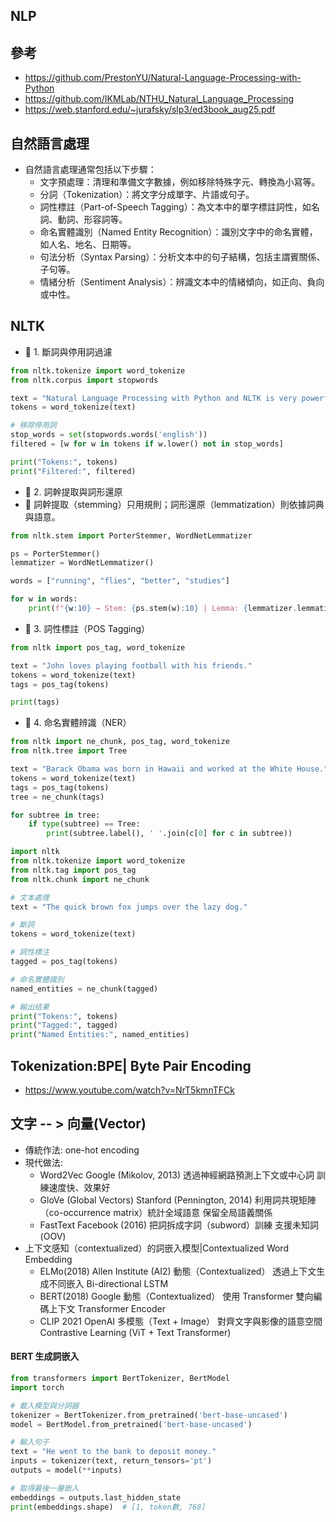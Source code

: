 ## NLP

## 參考
- https://github.com/PrestonYU/Natural-Language-Processing-with-Python
- https://github.com/IKMLab/NTHU_Natural_Language_Processing
- https://web.stanford.edu/~jurafsky/slp3/ed3book_aug25.pdf

## 自然語言處理
- 自然語言處理通常包括以下步驟：
  - 文字預處理：清理和準備文字數據，例如移除特殊字元、轉換為小寫等。
  - 分詞（Tokenization）：將文字分成單字、片語或句子。
  - 詞性標註（Part-of-Speech Tagging）：為文本中的單字標註詞性，如名詞、動詞、形容詞等。
  - 命名實體識別（Named Entity Recognition）：識別文字中的命名實體，如人名、地名、日期等。
  - 句法分析（Syntax Parsing）：分析文本中的句子結構，包括主謂賓關係、子句等。
  - 情緒分析（Sentiment Analysis）：辨識文本中的情緒傾向，如正向、負向或中性。

## NLTK
- 🌸 1. 斷詞與停用詞過濾
```python
from nltk.tokenize import word_tokenize
from nltk.corpus import stopwords

text = "Natural Language Processing with Python and NLTK is very powerful."
tokens = word_tokenize(text)

# 移除停用詞
stop_words = set(stopwords.words('english'))
filtered = [w for w in tokens if w.lower() not in stop_words]

print("Tokens:", tokens)
print("Filtered:", filtered)

```
- 🌱 2. 詞幹提取與詞形還原
- 🔸 詞幹提取（stemming）只用規則；詞形還原（lemmatization）則依據詞典與語意。
```python
from nltk.stem import PorterStemmer, WordNetLemmatizer

ps = PorterStemmer()
lemmatizer = WordNetLemmatizer()

words = ["running", "flies", "better", "studies"]

for w in words:
    print(f"{w:10} → Stem: {ps.stem(w):10} | Lemma: {lemmatizer.lemmatize(w)}")

```
- 🧩 3. 詞性標註（POS Tagging）

```python
from nltk import pos_tag, word_tokenize

text = "John loves playing football with his friends."
tokens = word_tokenize(text)
tags = pos_tag(tokens)

print(tags)
```

- 🧠 4. 命名實體辨識（NER）
```python
from nltk import ne_chunk, pos_tag, word_tokenize
from nltk.tree import Tree

text = "Barack Obama was born in Hawaii and worked at the White House."
tokens = word_tokenize(text)
tags = pos_tag(tokens)
tree = ne_chunk(tags)

for subtree in tree:
    if type(subtree) == Tree:
        print(subtree.label(), ' '.join(c[0] for c in subtree))
```

```PYTHON
import nltk
from nltk.tokenize import word_tokenize
from nltk.tag import pos_tag
from nltk.chunk import ne_chunk

# 文本處理
text = "The quick brown fox jumps over the lazy dog."

# 斷詞
tokens = word_tokenize(text)

# 詞性標注
tagged = pos_tag(tokens)

# 命名實體識別
named_entities = ne_chunk(tagged)

# 輸出结果
print("Tokens:", tokens)
print("Tagged:", tagged)
print("Named Entities:", named_entities)
```
## Tokenization:BPE| Byte Pair Encoding
- https://www.youtube.com/watch?v=NrT5kmnTFCk
## 文字 -- > 向量(Vector)
- 傳統作法: one-hot encoding
- 現代做法:
  - Word2Vec	Google (Mikolov, 2013)	透過神經網路預測上下文或中心詞	訓練速度快、效果好
  - GloVe (Global Vectors)	Stanford (Pennington, 2014)	利用詞共現矩陣（co-occurrence matrix）統計全域語意	保留全局語義關係
  - FastText	Facebook (2016)	把詞拆成字詞（subword）訓練	支援未知詞 (OOV) 
- 上下文感知（contextualized）的詞嵌入模型|Contextualized Word Embedding
  - ELMo(2018)	Allen Institute (AI2)	動態（Contextualized）	透過上下文生成不同嵌入	Bi-directional LSTM
  - BERT(2018)	Google	動態（Contextualized）	使用 Transformer 雙向編碼上下文	Transformer Encoder
  - CLIP	2021	OpenAI	多模態（Text + Image）	對齊文字與影像的語意空間	Contrastive Learning (ViT + Text Transformer)

#### BERT 生成詞嵌入
```python
from transformers import BertTokenizer, BertModel
import torch

# 載入模型與分詞器
tokenizer = BertTokenizer.from_pretrained('bert-base-uncased')
model = BertModel.from_pretrained('bert-base-uncased')

# 輸入句子
text = "He went to the bank to deposit money."
inputs = tokenizer(text, return_tensors='pt')
outputs = model(**inputs)

# 取得最後一層嵌入
embeddings = outputs.last_hidden_state
print(embeddings.shape)  # [1, token數, 768]
```
